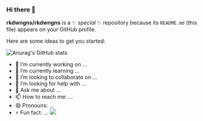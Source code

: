 ### Hi there 👋
**rkdwngns/rkdwngns** is a ✨ _special_ ✨ repository because its `README.md` (this file) appears on your GitHub profile.

Here are some ideas to get you started:

![Anurag's GitHub stats](https://github-readme-stats.vercel.app/api?username=rkdwngns&show_icons=true&theme=radical)
- 🔭 I’m currently working on ...
- 🌱 I’m currently learning ...
- 👯 I’m looking to collaborate on ...
- 🤔 I’m looking for help with ...
- 💬 Ask me about ...
- 📫 How to reach me: ...
- 😄 Pronouns: ...
- ⚡ Fun fact: ...
<a href="[https://blog.naver.com/kgus7420]" target="_blank"><img src="https://img.shields.io/badge/[블로그]-[03C75A]?style=flat-square&logo=[Naver]&logoColor=white"/></a>
